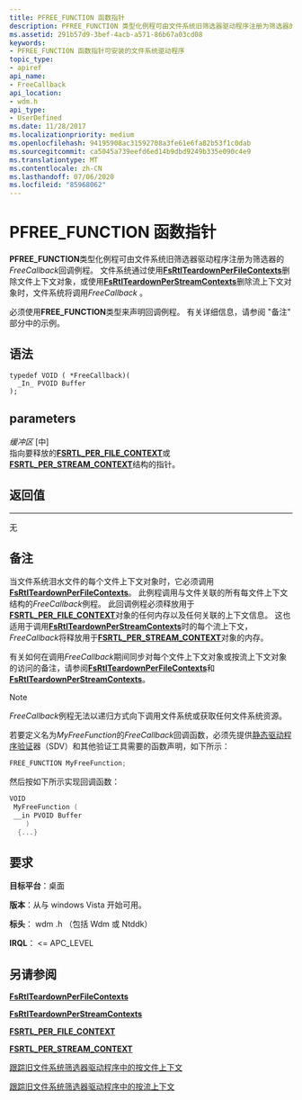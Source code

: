 ```yaml
---
title: PFREE_FUNCTION 函数指针
description: PFREE_FUNCTION 类型化例程可由文件系统旧筛选器驱动程序注册为筛选器的 FreeCallback 回调例程。
ms.assetid: 291b57d9-3bef-4acb-a571-86b67a03cd08
keywords:
- PFREE_FUNCTION 函数指针可安装的文件系统驱动程序
topic_type:
- apiref
api_name:
- FreeCallback
api_location:
- wdm.h
api_type:
- UserDefined
ms.date: 11/28/2017
ms.localizationpriority: medium
ms.openlocfilehash: 94195908ac31592708a3fe61e6fa82b53f1c0dab
ms.sourcegitcommit: ca5045a739eefd6ed14b9dbd9249b335e090c4e9
ms.translationtype: MT
ms.contentlocale: zh-CN
ms.lasthandoff: 07/06/2020
ms.locfileid: "85968062"
---
```

# <a name="pfree_function-function-pointer"></a>PFREE_FUNCTION 函数指针

**PFREE_FUNCTION**类型化例程可由文件系统旧筛选器驱动程序注册为筛选器的*FreeCallback*回调例程。 文件系统通过使用[**FsRtlTeardownPerFileContexts**](https://msdn.microsoft.com/library/windows/hardware/ff547290)删除文件上下文对象，或使用[**FsRtlTeardownPerStreamContexts**](https://msdn.microsoft.com/library/windows/hardware/ff547295)删除流上下文对象时，文件系统将调用*FreeCallback* 。

必须使用**FREE_FUNCTION**类型来声明回调例程。 有关详细信息，请参阅 "备注" 部分中的示例。

## <a name="syntax"></a>语法

```ManagedCPlusPlus
typedef VOID ( *FreeCallback)(
  _In_ PVOID Buffer
);
```

## <a name="parameters"></a>parameters

*缓冲区* \[中\]  
指向要释放的[**FSRTL_PER_FILE_CONTEXT**](https://msdn.microsoft.com/library/windows/hardware/ff547352)或[**FSRTL_PER_STREAM_CONTEXT**](https://msdn.microsoft.com/library/windows/hardware/ff547357)结构的指针。

## <a name="return-value"></a>返回值
------------

无

## <a name="remarks"></a>备注

当文件系统泪水文件的每个文件上下文对象时，它必须调用[**FsRtlTeardownPerFileContexts**](https://msdn.microsoft.com/library/windows/hardware/ff547290)。 此例程调用与文件关联的所有每文件上下文结构的*FreeCallback*例程。 此回调例程必须释放用于[**FSRTL_PER_FILE_CONTEXT**](https://msdn.microsoft.com/library/windows/hardware/ff547352)对象的任何内存以及任何关联的上下文信息。 这也适用于调用[**FsRtlTeardownPerStreamContexts**](https://msdn.microsoft.com/library/windows/hardware/ff547295)时的每个流上下文， *FreeCallback*将释放用于[**FSRTL_PER_STREAM_CONTEXT**](https://msdn.microsoft.com/library/windows/hardware/ff547357)对象的内存。

有关如何在调用*FreeCallback*期间同步对每个文件上下文对象或按流上下文对象的访问的备注，请参阅[**FsRtlTeardownPerFileContexts**](https://msdn.microsoft.com/library/windows/hardware/ff547290)和[**FsRtlTeardownPerStreamContexts**](https://msdn.microsoft.com/library/windows/hardware/ff547295)。

> [!NOTE]
> *FreeCallback*例程无法以递归方式向下调用文件系统或获取任何文件系统资源。

若要定义名为*MyFreeFunction*的*FreeCallback*回调函数，必须先提供[静态驱动程序验证](https://docs.microsoft.com/windows-hardware/drivers/devtest/static-driver-verifier)器（SDV）和其他验证工具需要的函数声明，如下所示：

```cpp
FREE_FUNCTION MyFreeFunction;
```

然后按如下所示实现回调函数：

```cpp
VOID
 MyFreeFunction (
 __in PVOID Buffer
    )
  {...}
```

## <a name="requirements"></a>要求

**目标平台**：桌面

**版本**：从与 windows Vista 开始可用。

**标头**： wdm .h （包括 Wdm 或 Ntddk）

**IRQL**： <= APC_LEVEL


## <a name="see-also"></a>另请参阅

[**FsRtlTeardownPerFileContexts**](https://msdn.microsoft.com/library/windows/hardware/ff547290)

[**FsRtlTeardownPerStreamContexts**](https://msdn.microsoft.com/library/windows/hardware/ff547295)

[**FSRTL_PER_FILE_CONTEXT**](https://msdn.microsoft.com/library/windows/hardware/ff547352)

[**FSRTL_PER_STREAM_CONTEXT**](https://msdn.microsoft.com/library/windows/hardware/ff547357)

[跟踪旧文件系统筛选器驱动程序中的按文件上下文](https://docs.microsoft.com/windows-hardware/drivers/ifs/tracking-per-file-context-in-a-legacy-file-system-filter-driver)

[跟踪旧文件系统筛选器驱动程序中的按流上下文](https://docs.microsoft.com/windows-hardware/drivers/ifs/file-streams--stream-contexts--and-per-stream-contexts
)
